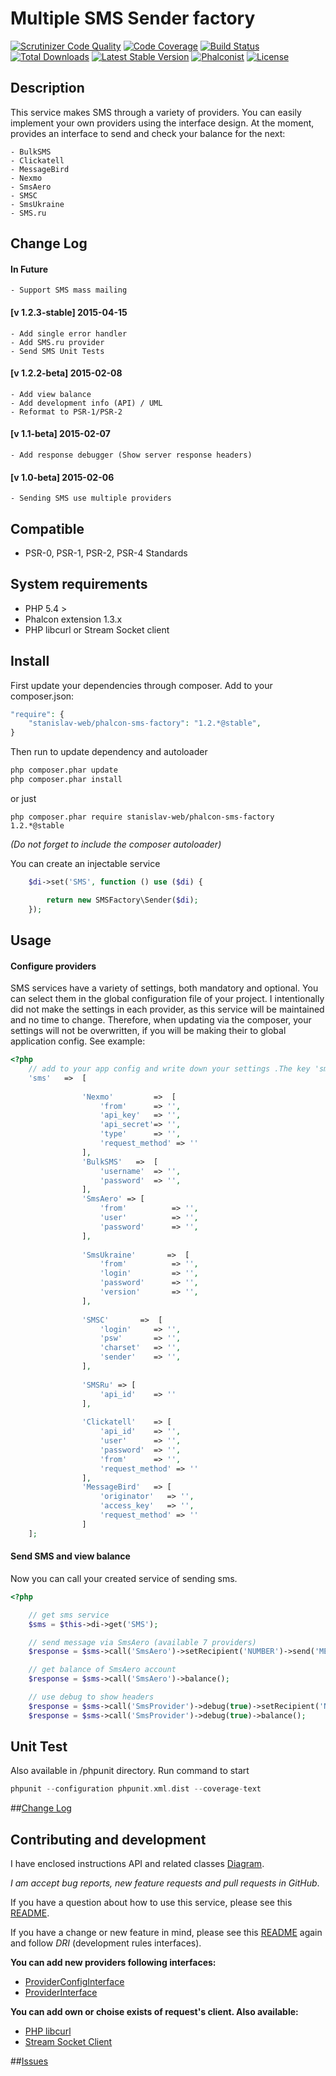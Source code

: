 # Multiple SMS Sender factory

[![Scrutinizer Code Quality](https://scrutinizer-ci.com/g/stanislav-web/phalcon-sms-factory/badges/quality-score.png?b=master)](https://scrutinizer-ci.com/g/stanislav-web/phalcon-sms-factory/?branch=master) [![Code Coverage](https://scrutinizer-ci.com/g/stanislav-web/phalcon-sms-factory/badges/coverage.png?b=master)](https://scrutinizer-ci.com/g/stanislav-web/phalcon-sms-factory/?branch=master) [![Build Status](https://scrutinizer-ci.com/g/stanislav-web/phalcon-sms-factory/badges/build.png?b=master)](https://scrutinizer-ci.com/g/stanislav-web/phalcon-sms-factory/build-status/master) [![Total Downloads](https://poser.pugx.org/stanislav-web/phalcon-sms-factory/downloads.svg)](https://packagist.org/packages/stanislav-web/phalcon-sms-factory) [![Latest Stable Version](https://poser.pugx.org/stanislav-web/phalcon-sms-factory/v/stable.svg)](https://packagist.org/packages/stanislav-web/phalcon-sms-factory) [![Phalconist](http://phalconist.com/stanislav-web/phalcon-sms-factory/default.svg)](http://phalconist.com/stanislav-web/phalcon-sms-factory) [![License](https://poser.pugx.org/stanislav-web/phalcon-sms-factory/license.svg)](https://packagist.org/packages/stanislav-web/phalcon-sms-factory)

## Description
This service makes SMS through a variety of providers. You can easily implement your own providers using the interface design.
At the moment, provides an interface to send and check your balance for the next:

    - BulkSMS
    - Clickatell
    - MessageBird
    - Nexmo
    - SmsAero
    - SMSC
    - SmsUkraine
    - SMS.ru

## Change Log

#### In Future
    - Support SMS mass mailing
    
#### [v 1.2.3-stable] 2015-04-15
    - Add single error handler
    - Add SMS.ru provider
    - Send SMS Unit Tests

#### [v 1.2.2-beta] 2015-02-08
    - Add view balance
    - Add development info (API) / UML
    - Reformat to PSR-1/PSR-2

#### [v 1.1-beta] 2015-02-07
    - Add response debugger (Show server response headers)

#### [v 1.0-beta] 2015-02-06
    - Sending SMS use multiple providers

## Compatible
- PSR-0, PSR-1, PSR-2, PSR-4 Standards

## System requirements
- PHP 5.4 >
- Phalcon extension 1.3.x
- PHP libcurl or Stream Socket client

## Install
First update your dependencies through composer. Add to your composer.json:
```php
"require": {
    "stanislav-web/phalcon-sms-factory": "1.2.*@stable",
}
```
Then run to update dependency and autoloader
```python
php composer.phar update
php composer.phar install
```
or just
```
php composer.phar require stanislav-web/phalcon-sms-factory 1.2.*@stable
```
_(Do not forget to include the composer autoloader)_

You can create an injectable service
```php
    $di->set('SMS', function () use ($di) {

        return new SMSFactory\Sender($di);
    });
```
## Usage

#### Configure  providers
SMS services have a variety of settings, both mandatory and optional.
You can select them in the global configuration file of your project.
I intentionally did not make the settings in each provider, as this service will be maintained and no time to change.
Therefore, when updating via the composer, your settings will not be overwritten,
if you will be making their to global application config. See example:
```php
<?php
    // add to your app config and write down your settings .The key 'sms' is required
    'sms'   =>  [
    
                'Nexmo'         =>  [
                    'from'      => '',
                    'api_key'   => '',
                    'api_secret'=> '',
                    'type'      => '',
                    'request_method' => ''
                ],
                'BulkSMS'   =>  [
                    'username'  => '',
                    'password'  => '',
                ],
                'SmsAero' => [
                    'from'          => '',
                    'user'          => '',
                    'password'      => '',
                ],
                
                'SmsUkraine'       =>  [
                    'from'          => '',
                    'login'         => '',
                    'password'      => '',
                    'version'       => '',
                ],
                
                'SMSC'       =>  [
                    'login'     => '',
                    'psw'       => '',
                    'charset'   => '',
                    'sender'    => '',
                ],
        
                'SMSRu' => [
                    'api_id'    => ''
                ],
                
                'Clickatell'    => [
                    'api_id'    => '',
                    'user'      => '',
                    'password'  => '',
                    'from'      => '',
                    'request_method' => ''
                ],
                'MessageBird'   => [
                    'originator'   => '',
                    'access_key'   => '',
                    'request_method' => ''
                ]           
    ];
```

#### Send SMS and view balance
Now you can call your created service of sending sms.

```php
<?php

    // get sms service
    $sms = $this->di->get('SMS');

    // send message via SmsAero (available 7 providers)
    $response = $sms->call('SmsAero')->setRecipient('NUMBER')->send('MESSAGE'));

    // get balance of SmsAero account
    $response = $sms->call('SmsAero')->balance();

    // use debug to show headers
    $response = $sms->call('SmsProvider')->debug(true)->setRecipient('NUMBER')->send('MESSAGE'));
    $response = $sms->call('SmsProvider')->debug(true)->balance();

```

## Unit Test
Also available in /phpunit directory. Run command to start
```php
phpunit --configuration phpunit.xml.dist --coverage-text
```

##[Change Log](https://github.com/stanislav-web/phalcon-sms-factory/blob/master/CHANGELOG.md "Change Log")

## Contributing and development
I have enclosed instructions API and related classes [Diagram](https://github.com/stanislav-web/phalcon-sms-factory/blob/master/SMS-Factory.uml "Diagram").

*I am accept bug reports, new feature requests and pull requests in GitHub*.

If you have a question about how to use this service, please see this [README](https://github.com/stanislav-web/phalcon-sms-factory/blob/master/README.md).

If you have a change or new feature in mind, please see this [README](https://github.com/stanislav-web/phalcon-sms-factory/blob/master/README.md) again and follow *DRI* (development rules interfaces).

**You can add new providers following interfaces:**
- [ProviderConfigInterface](https://github.com/stanislav-web/phalcon-sms-factory/blob/master/src/SMSFactory/Aware/ProviderConfigInterface.php "ProviderConfigInterface")
- [ProviderInterface](https://github.com/stanislav-web/phalcon-sms-factory/blob/master/src/SMSFactory/Aware/ProviderInterface.php "ProviderInterface")

**You can add own or choise exists of request's client. Also available:**

- [PHP libcurl](https://github.com/stanislav-web/phalcon-sms-factory/blob/master/src/SMSFactory/Aware/ClientProviders/CurlTrait.php "PHP libcurl")
- [Stream Socket Client](https://github.com/stanislav-web/phalcon-sms-factory/blob/master/src/SMSFactory/Aware/ClientProviders/StreamTrait.php "Stream Socket Client")

##[Issues](https://github.com/stanislav-web/phalcon-sms-factory/issues "Issues")

